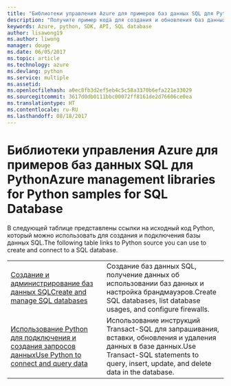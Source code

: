 ```yaml
---
title: "Библиотеки управления Azure для примеров баз данных SQL для Python"
description: "Получите пример кода для создания и обновления баз данных SQL Azure с помощью библиотек управления Azure для Python."
keywords: Azure, python, SDK, API, SQL database
author: lisawong19
ms.author: liwong
manager: douge
ms.date: 06/05/2017
ms.topic: article
ms.technology: azure
ms.devlang: python
ms.service: multiple
ms.assetid: 
ms.openlocfilehash: a0ec8fb3d2ef5eb4c5c58a3370b6efa221e33029
ms.sourcegitcommit: 3617d0db0111bbc00072ff8161de2d76606ce0ea
ms.translationtype: HT
ms.contentlocale: ru-RU
ms.lasthandoff: 08/18/2017
---
```

# <a name="azure-management-libraries-for-python-samples-for-sql-database"></a><span data-ttu-id="579ca-104">Библиотеки управления Azure для примеров баз данных SQL для Python</span><span class="sxs-lookup"><span data-stu-id="579ca-104">Azure management libraries for Python samples for SQL Database</span></span>

<span data-ttu-id="579ca-105">В следующей таблице представлены ссылки на исходный код Python, который можно использовать для создания и подключения базы данных SQL.</span><span class="sxs-lookup"><span data-stu-id="579ca-105">The following table links to Python source you can use to create and connect to a SQL database.</span></span> 

| ||
|---|---|
| <span data-ttu-id="579ca-106">[Создание и администрирование баз данных SQL][1]</span><span class="sxs-lookup"><span data-stu-id="579ca-106">[Create and manage SQL databases][1]</span></span> | <span data-ttu-id="579ca-107">Создание баз данных SQL, получение данных об использовании баз данных и настройка брандмауэров.</span><span class="sxs-lookup"><span data-stu-id="579ca-107">Create SQL databases, list database usages, and configure firewalls.</span></span>  | 
| <span data-ttu-id="579ca-108">[Использование Python для подключения и создания запросов данных][2]</span><span class="sxs-lookup"><span data-stu-id="579ca-108">[Use Python to connect and query data][2]</span></span> | <span data-ttu-id="579ca-109">Использование инструкций Transact-SQL для запрашивания, вставки, обновления и удаления данных в базе данных.</span><span class="sxs-lookup"><span data-stu-id="579ca-109">Use Transact-SQL statements to query, insert, update, and delete data in the database.</span></span> | 

[1]: https://azure.microsoft.com/resources/samples/sql-database-python-manage/
[2]: https://docs.microsoft.com/azure/sql-database/sql-database-connect-query-python